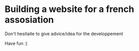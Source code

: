 # Building a website for a french assosiation 
Don't hesitaite to give advice/idea for the developpement 

Have fun :)
